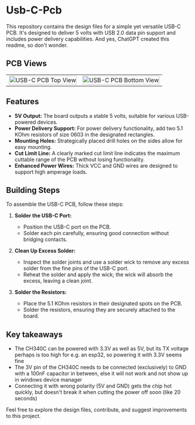 # Usb-C-Pcb

This repository contains the design files for a simple yet versatile USB-C PCB. It's designed to deliver 5 volts with USB 2.0 data pin support and includes power delivery capabilities. And yes, ChatGPT created this readme, so don't wonder.

## PCB Views

<table>
  <tr>
    <td><img src="https://github.com/DoganM95/Usb-C-Pcb/assets/38842553/076af51b-7ad3-4af9-b62b-d0bfeede7e81" alt="USB-C PCB Top View" width="100%"/></td>
    <td><img src="https://github.com/DoganM95/Usb-C-Pcb/assets/38842553/5c609ceb-8db7-49a8-9a2c-ab538c2fb626" alt="USB-C PCB Bottom View" width="100%"/></td>
  </tr>
</table>

## Features

- **5V Output:** The board outputs a stable 5 volts, suitable for various USB-powered devices.
- **Power Delivery Support:** For power delivery functionality, add two 5.1 KOhm resistors of size 0603 in the designated rectangles.
- **Mounting Holes:** Strategically placed drill holes on the sides allow for easy mounting.
- **Cut Limit Line:** A clearly marked cut limit line indicates the maximum cuttable range of the PCB without losing functionality.
- **Enhanced Power Wires:** Thick VCC and GND wires are designed to support high amperage loads.

## Building Steps

To assemble the USB-C PCB, follow these steps:

1. **Solder the USB-C Port:**
   - Position the USB-C port on the PCB.
   - Solder each pin carefully, ensuring good connection without bridging contacts.

2. **Clean Up Excess Solder:**
   - Inspect the solder joints and use a solder wick to remove any excess solder from the fine pins of the USB-C port.
   - Reheat the solder and apply the wick; the wick will absorb the excess, leaving a clean joint.

3. **Solder the Resistors:**
   - Place the 5.1 KOhm resistors in their designated spots on the PCB.
   - Solder the resistors, ensuring they are securely attached to the board.
  
## Key takeaways
- The CH340C can be powered with 3.3V as well as 5V, but its TX voltage perhaps is too high for e.g. an esp32, so powering it with 3.3V seems fine
- The 3V pin of the CH340C needs to be connected (exclusively) to GND with a 100nF capacitor in between, else it will not work and not show up in windows device manager
- Connecting it with wrong polarity (5V and GND) gets the chip hot quickly, but doesn't break it when cutting the power off soon (like 20 seconds)

Feel free to explore the design files, contribute, and suggest improvements to this project.
